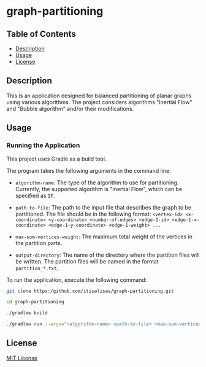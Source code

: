 # graph-partitioning

## Table of Contents
- [Description](#description)
- [Usage](#usage)
- [License](#license)


## Description

This is an application designed for balanced partitioning of planar graphs using various algorithms.
The project considers algorithms "Inertial Flow" and "Bubble algorithm" and/or their modifications.

## Usage


### Running the Application

This project uses Gradle as a build tool. 

The program takes the following arguments in the command line:

- `algorithm-name`: The type of the algorithm to use for partitioning. Currently, the supported algorithm is "Inertial Flow", which can be specified as `IF`.

- `path-to-file`: The path to the input file that describes the graph to be partitioned. The file should be in the following format: `<vertex-id> <x-coordinate> <y-coordinate> <number-of-edges> <edge-1-id> <edge-1-x-coordinate> <edge-1-y-coordinate> <edge-1-weight> ...`

- `max-sum-vertices-weight`: The maximum total weight of the vertices in the partition parts.

- `output-directory`: The name of the directory where the partition files will be written. The partition files will be named in the format `partition_*.txt`.

To run the application, execute the following command:

```bash
git clone https:/github.com/itisalisas/graph-partitioning.git

cd graph-partitioning

./gradlew build

./gradlew run --args="<algorithm-name> <path-to-file> <max-sum-vertices-weight> <output-directory> [param] ..." 
```


## License

[MIT License](https://choosealicense.com/licenses/mit/)
